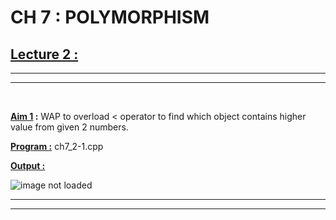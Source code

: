 CH 7 : POLYMORPHISM
=========================

## **<u>Lecture 2 :**</u>
***
*** 
<br>

**<u>Aim 1</u> :** WAP to overload < operator to find which object
contains higher value from given 2 numbers.

**<u>Program :</u>** ch7_2-1.cpp

**<u>Output :</u>**

![image not loaded](https://github.com/SumitSojitra/Cpp_language/blob/master/ch7/lec2/images/1.png)

***
***
